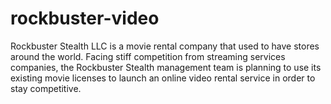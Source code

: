 # rockbuster-video
Rockbuster Stealth LLC is a movie rental company that used to have stores around the world. Facing stiff competition from streaming services companies, the Rockbuster Stealth management team is planning to use its existing movie licenses to launch an online video rental service in order to stay competitive.
